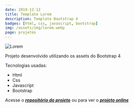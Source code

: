 ```yaml
---
date: 2019-12-12
title: Template Lorem
description: Template Bootstrap 4
badges: [html, css, javascript, bootstrap]
img: /assets/img/lorem.webp
page: projetos
---
```


![Lorem](/assets/img/lorem.webp)

Projeto desenvolvido utilizando os assets do Bootstrap 4

Tecnologias usadas:

- Html
- Css
- Javascript
- Bootstrap

Acesse o ***<a href="https://github.com/obrunorocha/template-lorem" target="_blank">repositório do projeto</a>*** ou para ver o ***<a href="https://obrunorocha.github.io/template-lorem/" target="_blank">projeto online</a>***